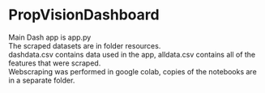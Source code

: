 # PropVisionDashboard
Main Dash app is app.py  
The scraped datasets are in folder resources.  
dashdata.csv contains data used in the app, alldata.csv contains all of the features that were scraped.  
Webscraping was performed in google colab, copies of the notebooks are in a separate folder.

